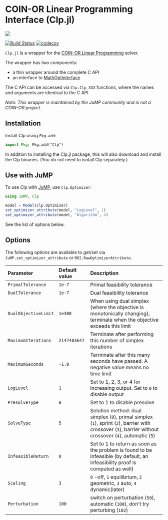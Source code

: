# COIN-OR Linear Programming Interface (Clp.jl)

![](https://www.coin-or.org/wordpress/wp-content/uploads/2014/08/COINOR.png)

[![Build Status](https://github.com/jump-dev/Clp.jl/workflows/CI/badge.svg?branch=master)](https://github.com/jump-dev/Clp.jl/actions?query=workflow%3ACI)
[![codecov](https://codecov.io/gh/jump-dev/Clp.jl/branch/master/graph/badge.svg)](https://codecov.io/gh/jump-dev/Clp.jl)

`Clp.jl` is a wrapper for the [COIN-OR Linear Programming](https://projects.coin-or.org/Clp)
solver.

The wrapper has two components:
 * a thin wrapper around the complete C API
 * an interface to [MathOptInterface](https://github.com/jump-dev/MathOptInterface.jl)

The C API can be accessed via `Clp.Clp_XXX` functions, where the names and
arguments are identical to the C API.

*Note: This wrapper is maintained by the JuMP community and is not a COIN-OR
project.*

## Installation

Install Clp using `Pkg.add`:

```julia
import Pkg; Pkg.add("Clp")
```

In addition to installing the Clp.jl package, this will also download and
install the Clp binaries. (You do not need to isntall Clp separately.)

## Use with JuMP

To use Clp with [JuMP](https://github.com/jump-dev/JuMP.jl), use `Clp.Optimizer`:
```julia
using JuMP, Clp

model = Model(Clp.Optimizer)
set_optimizer_attribute(model, "LogLevel", 1)
set_optimizer_attribute(model, "Algorithm", 4)
```

See the list of options below.

## Options

The following options are available to get/set via `JuMP.set_optimizer_attribute`
or `MOI.RawOptimizerAttribute`.

| Parameter | Default value | Description |
|:----------|:--------------|:----------|
| `PrimalTolerance` | `1e-7` | Primal feasibility tolerance |
| `DualTolerance`   | `1e-7` | Dual feasibility tolerance |
| `DualObjectiveLimit` | `1e308` | When using dual simplex (where the objective is monotonically changing), terminate when the objective exceeds this limit |
| `MaximumIterations` | `2147483647` | Terminate after performing this number of simplex iterations |
| `MaximumSeconds` | `-1.0` | Terminate after this many seconds have passed. A negative value means no time limit |
| `LogLevel` | `1` | Set to 1, 2, 3, or 4 for increasing output. Set to `0` to disable output |
| `PresolveType` | `0` | Set to 1 to disable presolve |
| `SolveType` | `5` | Solution method: dual simplex (`0`), primal simplex (`1`), sprint (`2`), barrier with crossover (`3`), barrier without crossover (`4`), automatic (`5`) |
| `InfeasibleReturn` | `0` | Set to 1 to return as soon as the problem is found to be infeasible (by default, an infeasibility proof is computed as well) |
| `Scaling` | `3` | `0` -off, `1` equilibrium, `2` geometric, `3` auto, `4` dynamic(later) |
| `Perturbation` | `100` | switch on perturbation (`50`), automatic (`100`), don't try perturbing (`102`) |
